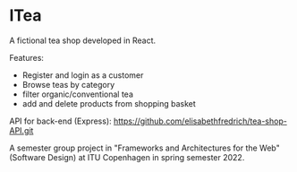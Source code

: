 # ITea

A fictional tea shop developed in React.

Features:
- Register and login as a customer
- Browse teas by category
- filter organic/conventional tea
- add and delete products from shopping basket

API for back-end (Express): https://github.com/elisabethfredrich/tea-shop-API.git

A semester group project in "Frameworks and Architectures for the Web" (Software Design) at ITU Copenhagen in spring semester 2022.
